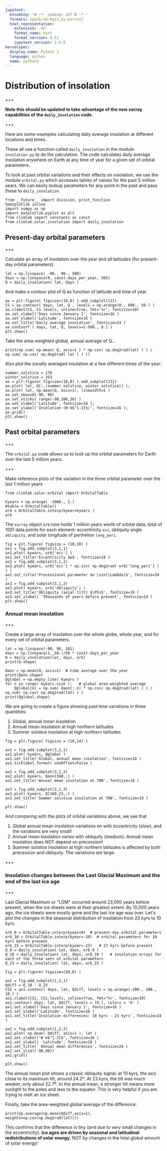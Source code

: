 ```yaml
---
jupytext:
  encoding: '# -*- coding: utf-8 -*-'
  formats: ipynb,md:myst,py:percent
  text_representation:
    extension: .md
    format_name: myst
    format_version: 0.12
    jupytext_version: 1.8.0
kernelspec:
  display_name: Python 3
  language: python
  name: python3
---
```


# Distribution of insolation

+++

**Note this should be updated to take advantage of the new xarray capabilities of the `daily_insolation` code.**

+++

Here are some examples calculating daily average insolation at different locations and times.

These all use a function called `daily_insolation` in the module `insolation.py` to do the calculation. The code calculates daily average insolation anywhere on Earth at any time of year for a given set of orbital parameters.

To look at past orbital variations and their effects on insolation, we use the module `orbital.py` which accesses tables of values for the past 5 million years. We can easily lookup parameters for any point in the past and pass these to `daily_insolation`.

```{code-cell}
from __future__ import division, print_function
%matplotlib inline
import numpy as np
import matplotlib.pyplot as plt
from climlab import constants as const
from climlab.solar.insolation import daily_insolation
```

## Present-day orbital parameters

+++

Calculate an array of insolation over the year and all latitudes (for present-day orbital parameters).

```{code-cell}
lat = np.linspace( -90., 90., 500)
days = np.linspace(0, const.days_per_year, 365)
Q = daily_insolation( lat, days )
```

And make a contour plot of Q as function of latitude and time of year.

```{code-cell}
ax = plt.figure( figsize=(10,8) ).add_subplot(111)
CS = ax.contour( days, lat, Q , levels = np.arange(0., 600., 50.) )
ax.clabel(CS, CS.levels, inline=True, fmt='%r', fontsize=10)
ax.set_xlabel('Days since January 1', fontsize=16 )
ax.set_ylabel('Latitude', fontsize=16 )
ax.set_title('Daily average insolation', fontsize=24 )
ax.contourf ( days, lat, Q, levels=[-500., 0.] )
plt.show()
```

Take the area-weighted global, annual average of Q...

```{code-cell}
print(np.sum( np.mean( Q, axis=1 ) * np.cos( np.deg2rad(lat) ) ) / np.sum( np.cos( np.deg2rad( lat ) ) ))
```

Also plot the zonally averaged insolation at a few different times of the year:

```{code-cell}
summer_solstice = 170
winter_solstice = 353
ax = plt.figure( figsize=(10,8) ).add_subplot(111)
ax.plot( lat, Q[:,(summer_solstice, winter_solstice)] );
ax.plot( lat, np.mean(Q, axis=1), linewidth=2 )
ax.set_xbound(-90, 90)
ax.set_xticks( range(-90,100,30) )
ax.set_xlabel('Latitude', fontsize=16 );
ax.set_ylabel('Insolation (W m$^{-2}$)', fontsize=16 );
ax.grid()
plt.show()
```

## Past orbital parameters

+++

The `orbital.py` code allows us to look up the orbital parameters for Earth over the last 5 million years.

+++

Make reference plots of the variation in the three orbital parameter over the last 1 million years

```{code-cell}
from climlab.solar.orbital import OrbitalTable

kyears = np.arange( -1000., 1.)
#table = OrbitalTable()
orb = OrbitalTable.interp(kyear=kyears )
orb
```

The `xarray` object `orb` now holds 1 million years worth of orbital data, total of 1001 data points for each element: eccentricity `ecc`, obliquity angle `obliquity`, and solar longitude of perihelion `long_peri`.

```{code-cell}
fig = plt.figure( figsize = (10,10) )
ax1 = fig.add_subplot(3,1,1)
ax1.plot( kyears, orb['ecc'] )
ax1.set_title('Eccentricity $e$', fontsize=18 )
ax2 = fig.add_subplot(3,1,2)
ax2.plot( kyears, orb['ecc'] * np.sin( np.deg2rad( orb['long_peri'] ) ) )
ax2.set_title('Precessional parameter $e \sin(\Lambda)$', fontsize=18 )
ax3 = fig.add_subplot(3,1,3)
ax3.plot( kyears, orb['obliquity'] )
ax3.set_title('Obliquity (axial tilt) $\Phi$', fontsize=18 )
ax3.set_xlabel( 'Thousands of years before present', fontsize=14 )
plt.show()
```

### Annual mean insolation

+++

Create a large array of insolation over the whole globe, whole year, and for every set of orbital parameters.

```{code-cell}
lat = np.linspace(-90, 90, 181)
days = np.linspace(1.,50.)/50 * const.days_per_year
Q = daily_insolation(lat, days, orb)
print(Q.shape)
```

```{code-cell}
Qann = np.mean(Q, axis=1)  # time average over the year
print(Qann.shape)
Qglobal = np.empty_like( kyears )
for n in range( kyears.size ):   # global area-weighted average
    Qglobal[n] = np.sum( Qann[:,n] * np.cos( np.deg2rad(lat) ) ) / np.sum( np.cos( np.deg2rad(lat) ) )
print(Qglobal.shape)
```

We are going to create a figure showing past time variations in three quantities:

1. Global, annual mean insolation
2. Annual mean insolation at high northern latitudes
3. Summer solstice insolation at high northern latitudes

```{code-cell}
fig = plt.figure( figsize = (10,14) )

ax1 = fig.add_subplot(3,1,1)
ax1.plot( kyears, Qglobal )
ax1.set_title('Global, annual mean insolation', fontsize=18 )
ax1.ticklabel_format( useOffset=False )

ax2 = fig.add_subplot(3,1,2)
ax2.plot( kyears, Qann[160,:] )
ax2.set_title('Annual mean insolation at 70N', fontsize=18 )

ax3 = fig.add_subplot(3,1,3)
ax3.plot( kyears, Q[160,23,:] )
ax3.set_title('Summer solstice insolation at 70N', fontsize=18 )

plt.show()
```

And comparing with the plots of orbital variations above, we see that

1. Global annual mean insolation variations on with eccentricity (slow), and the variations are very small!
2. Annual mean insolation varies with obliquity (medium). Annual mean insolation does NOT depend on precession!
3. Summer solstice insolation at high northern latitudes is affected by both precession and obliquity. The variations are large.

+++

### Insolation changes between the Last Glacial Maximum and the end of the last ice age

+++

Last Glacial Maximum or "LGM" occurred around 23,000 years before present, when the ice sheets were at their greatest extent. By 10,000 years ago, the ice sheets were mostly gone and the last ice age was over. Let's plot the changes in the seasonal distribution of insolation from 23 kyrs to 10 kyrs.

```{code-cell}
orb_0 = OrbitalTable.interp(kyear=0)  # present-day orbital parameters
orb_10 = OrbitalTable.interp(kyear=-10)  # orbital parameters for 10 kyrs before present
orb_23 = OrbitalTable.interp(kyear=-23)   # 23 kyrs before present
Q_0 = daily_insolation( lat, days, orb_0 )    
Q_10 = daily_insolation( lat, days, orb_10 )   # insolation arrays for each of the three sets of orbital parameters
Q_23 = daily_insolation( lat, days, orb_23 )
```

```{code-cell}
fig = plt.figure( figsize=(20,8) )

ax1 = fig.add_subplot(1,2,1)
Qdiff = Q_10 - Q_23
CS1 = ax1.contour( days, lat, Qdiff, levels = np.arange(-100., 100., 10.) )
ax1.clabel(CS1, CS1.levels, inline=True, fmt='%r', fontsize=10)
ax1.contour( days, lat, Qdiff, levels = [0.], colors = 'k' )
ax1.set_xlabel('Days since January 1', fontsize=16 )
ax1.set_ylabel('Latitude', fontsize=16 )
ax1.set_title('Insolation differences: 10 kyrs - 23 kyrs', fontsize=24 )

ax2 = fig.add_subplot(1,2,2)
ax2.plot( np.mean( Qdiff, axis=1 ), lat )
ax2.set_xlabel('W m$^{-2}$', fontsize=16 )
ax2.set_ylabel( 'Latitude', fontsize=16 )
ax2.set_title(' Annual mean differences', fontsize=24 )
ax2.set_ylim((-90,90))
ax2.grid()

plt.show()
```

The annual mean plot shows a classic obliquity signal: at 10 kyrs, the axis close to its maximum tilt, around 24.2º. At 23 kyrs, the tilt was much weaker, only about 22.7º. In the annual mean, a stronger tilt means more sunlight to the poles and less to the equator. This is very helpful if you are trying to melt an ice sheet.

Finally, take the area-weighted global average of the difference:

```{code-cell}
print(np.average(np.mean(Qdiff,axis=1), weights=np.cos(np.deg2rad(lat))))
```

This confirms that the difference is tiny (and due to very small changes in the eccentricity). **Ice ages are driven by seasonal and latitudinal redistributions of solar energy**, NOT by changes in the total global amount of solar energy!
